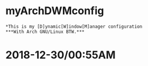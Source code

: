 # myArchDWMconfig

    *This is my [D]ynamic[W]indow[M]anager configuration
    ***With Arch GNU/Linux BTW.*** 

# 2018-12-30/00:55AM

